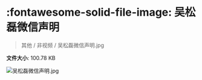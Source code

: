 # :fontawesome-solid-file-image: 吴松磊微信声明

> 其他 / 非视频 / 吴松磊微信声明.jpg

**文件大小**: 100.78 KB

<img src="https://file.hsyhx.top/其他/非视频/吴松磊微信声明.jpg"  alt="吴松磊微信声明.jpg" />